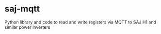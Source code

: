 # saj-mqtt
Python library and code to read and write registers via MQTT to SAJ H1 and similar power inverters

